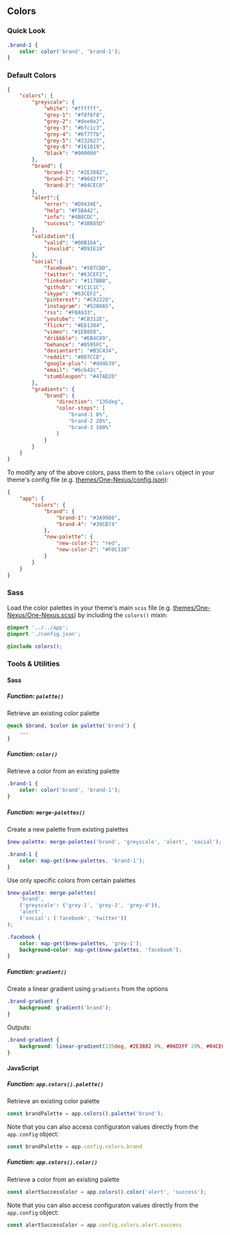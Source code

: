 ## Colors

### Quick Look

```css
.brand-1 {
    color: color('brand', 'brand-1');
}
```

### Default Colors

```json
{
    "colors": {
        "greyscale": {
            "white": "#ffffff",
            "grey-1": "#f8f8f8",
            "grey-2": "#dee0e2",
            "grey-3": "#bfc1c3",
            "grey-4": "#6f777b",
            "grey-5": "#232627",
            "grey-6": "#161819",
            "black": "#000000"
        },
        "brand": {
            "brand-1": "#2E3882",
            "brand-2": "#06d2ff",
            "brand-3": "#04CEC0"
        },
        "alert":{
            "error": "#D9434E",
            "help": "#F5BA42",
            "info": "#4B8CDC",
            "success": "#3BB85D"
        },
        "validation":{
            "valid": "#00B16A",
            "invalid": "#D91E18"	
        },
        "social":{
            "facebook": "#507CBD",
            "twitter": "#63CEF2",
            "linkedin": "#117BB8",
            "github": "#1C1C1C",
            "skype": "#63CEF2",
            "pinterest": "#C92228",
            "instagram": "#5280A5",
            "rss": "#FBA933",
            "youtube": "#CB312E",
            "flickr": "#ED1384",
            "vimeo": "#1EB8EB",
            "dribbble": "#EB4C89",
            "behance": "#0595FC",
            "deviantart": "#B3C434",
            "reddit": "#0D7CCD",
            "google-plus": "#dd4b39",
            "email": "#6cb42c",
            "stumbleupon": "#47AD20"
        },
        "gradients": {
            "brand": {
                "direction": "135deg",
                "color-stops": [
                    "brand-1 0%", 
                    "brand-2 20%", 
                    "brand-3 100%"
                ]
            }
        }
    }
}
```

To modify any of the above colors, pass them to the `colors` object in your theme's config file (e.g. [themes/One-Nexus/config.json](../../../themes/One-Nexus/config.json)):

```json
{
    "app": {
        "colors": {
            "brand": {
                "brand-1": "#3A99D8",
                "brand-4": "#39CB74"
            },
            "new-palette": {
                "new-color-1": "red",
                "new-color-2": "#F0C330"
            }
        }
    }
}
```

### Sass

Load the color palettes in your theme's main `scss` file (e.g. [themes/One-Nexus/One-Nexus.scss](../../../themes/One-Nexus/One-Nexus.scss)) by including the `colors()` mixin:

```scss
@import '../../app';
@import './config.json';

@include colors();
```

### Tools & Utilities

#### Sass

##### Function: `palette()`

Retrieve an existing color palette

```scss
@each $brand, $color in palette('brand') {
    ...
}
```

##### Function: `color()`

Retrieve a color from an existing palette

```scss
.brand-1 {
    color: color('brand', 'brand-1');
}
```

##### Function: `merge-palettes()`

Create a new palette from existing palettes

```scss
$new-palette: merge-palettes('brand', 'greyscale', 'alert', 'social');

.brand-1 {
    color: map-get($new-palettes, 'brand-1');
}
```

Use only specific colors from certain palettes

```scss
$new-palette: merge-palettes(
    'brand', 
    ('greyscale': ('grey-1', 'grey-3', 'grey-4')), 
    'alert', 
    ('social': ('facebook', 'twitter'))
);

.facebook {
    color: map-get($new-palettes, 'grey-1');
    background-color: map-get($new-palettes, 'facebook');
}
```
##### Function: `gradient()`

Create a linear gradient using `gradients` from the options

```scss
.brand-gradient {
    background: gradient('brand');
}
```

Outputs:

```scss
.brand-gradient {
    background: linear-gradient(135deg, #2E3882 0%, #06D2FF 20%, #04CEC0 100%);
}
```

#### JavaScript

##### Function: `app.colors().palette()`

Retrieve an existing color palette

```js
const brandPalette = app.colors().palette('brand');
```

Note that you can also access configuraton values directly from the `app.config` object:

```js
const brandPalette = app.config.colors.brand
```

##### Function: `app.colors().color()`

Retrieve a color from an existing palette

```js
const alertSuccessColor = app.colors().color('alert', 'success');
```

Note that you can also access configuraton values directly from the `app.config` object:

```js
const alertSuccessColor = app.config.colors.alert.success
```